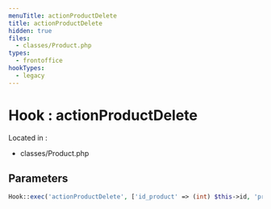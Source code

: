 ```yaml
---
menuTitle: actionProductDelete
title: actionProductDelete
hidden: true
files:
  - classes/Product.php
types:
  - frontoffice
hookTypes:
  - legacy
---
```


# Hook : actionProductDelete

Located in :

  - classes/Product.php

## Parameters

```php
Hook::exec('actionProductDelete', ['id_product' => (int) $this->id, 'product' => $this]);
```